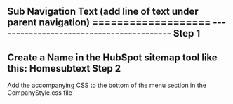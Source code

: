 Sub Navigation Text (add line of text under parent navigation)
===================  -----------------------------------------
Step 1
------
Create a Name in the HubSpot sitemap tool like this: Home<span>subtext</span>
Step 2
------
Add the accompanying CSS to the bottom of the menu section in the CompanyStyle.css file